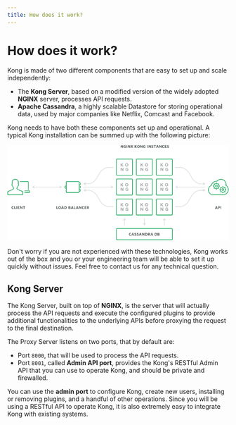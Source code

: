 ```yaml
---
title: How does it work?
---
```


# How does it work?

Kong is made of two different components that are easy to set up and scale independently:

* The **Kong Server**, based on a modified version of the widely adopted **NGINX** server, processes API requests.
* **Apache Cassandra**, a highly scalable Datastore for storing operational data, used by major companies like Netflix, Comcast and Facebook.

Kong needs to have both these components set up and operational. A typical Kong installation can be summed up with the following picture:

![](/assets/images/docs/kong-detailed.png)

Don't worry if you are not experienced with these technologies, Kong works out of the box and you or your engineering team will be able to set it up quickly without issues. Feel free to contact us for any technical question.

## Kong Server

The Kong Server, built on top of **NGINX**, is the server that will actually process the API requests and execute the configured plugins to provide additional functionalities to the underlying APIs before proxying the request to the final destination.

The Proxy Server listens on two ports, that by default are:

* Port `8000`, that will be used to process the API requests.
* Port `8001`, called **Admin API port**, provides the Kong's RESTful Admin API that you can use to operate Kong, and should be private and firewalled.

You can use the **admin port** to configure Kong, create new users, installing or removing plugins, and a handful of other operations. Since you will be using a RESTful API to operate Kong, it is also extremely easy to integrate Kong with existing systems.
